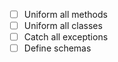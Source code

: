 - [ ] Uniform all methods
- [ ] Uniform all classes
- [ ] Catch all exceptions
- [ ] Define schemas
